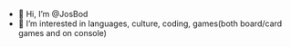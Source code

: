 - 👋 Hi, I’m @JosBod
- 👀 I’m interested in languages, culture, coding, games(both board/card games and on console)

<!---
JosBod/JosBod is a ✨ special ✨ repository because its `README.md` (this file) appears on your GitHub profile.
You can click the Preview link to take a look at your changes.
--->

